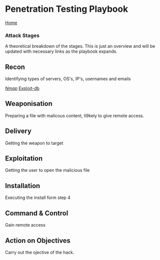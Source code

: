 # Penetration Testing Playbook

[Home](../../index.html)

### Attack Stages

A theoretical breakdown of the stages. This is just an overview and will be updated with necessary links as the playbook expands.

## Recon

Identifying types of servers, OS's, IP's, usernames and emails

_[Nmap](nmap.md)_
[Exploit-db](https://www.exploit-db.com/)

## Weaponisation

Preparing a file with malicous content, li9kely to give remote access.

## Delivery

Getting the weapon to target

## Exploitation

Getting the user to open the malicious file

## Installation

Executing the install form step 4

## Command & Control

Gain remote access

## Action on Objectives

Carry out the ojective of the hack.
